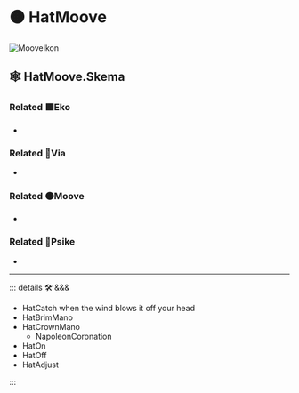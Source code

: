 # 🟠 <mooves>HatMoove</mooves>

![MooveIkon](/BetaIkon/Mooves_Ikon.png)

## 🕸 HatMoove.Skema

### Related 🟩<ekos>Eko</ekos>

-

### Related 🔻<via>Via</via>

-

### Related 🟠<mooves>Moove</mooves>

-

### Related 💜<psike>Psike</psike>

-

---

<!-- =================================================== -->
<!-- =================================================== -->
<!-- =================================================== -->
<!-- =================================================== -->
<!-- =================================================== -->
::: details 🛠 <dev>&&&</dev>

- HatCatch when the wind blows it off your head
- HatBrimMano
- HatCrownMano
    - NapoleonCoronation
- HatOn
- HatOff
- HatAdjust

:::
